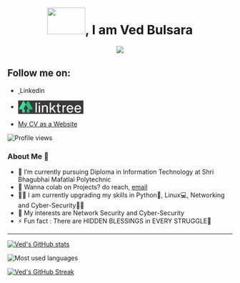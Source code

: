 <!-- *vedbulsara04/vedbulsara04* is a ✨ special ✨ repository because its `README.md` (this file) appears on your GitHub profile.-->

<h1 align="center"><img src="https://media.giphy.com/media/ej7igTmxTWhpYlrwUI/giphy.gif" height="60px" width="85px">, I am Ved Bulsara</h1>

<!-- Typing SVG by DenverCoder1 - https://github.com/DenverCoder1/readme-typing-svg -->
<p align="center">
<!--   <a href="https://github.com/DenverCoder1/readme-typing-svg"> -->
    <img src="https://readme-typing-svg.herokuapp.com?color=E22FE4&width=380&height=45&lines=Nice+To+Meet+You+...;Networking+enthusiast...;Keen+for+Cybersecurity...;Python+programmer...;Git+geek+🙃;&center=true"></a>
</p>

## Follow me on:
- <a href="https://www.linkedin.com/in/ved-bulsara-294637225/" target="blank"><img align="center" src="https://raw.githubusercontent.com/peterthehan/peterthehan/master/assets/linkedin.svg" alt="" height="30" />
</a> Linkedin

- <a href="https://linktr.ee/vedbulsara04" target="blank"><img align="center" src="https://github.com/vedbulsara04/vedbulsara04/blob/main/linkrtee_logo.png" alt="" height="30" />
</a>

- <a href="https://vedbulsara04.github.io/ved_cv/" target="blank">My CV as a Website</a>


<!--Profile view counter-->
![Profile views](https://komarev.com/ghpvc/?username=vedbulsara04&color=blueviolet)


### About Me 🚀

<ul>
<li> 🌱 I’m currently pursuing Diploma in Information Technology at Shri Bhagubhai Mafatlal Polytechnic </li>
<li> 💼 Wanna colab on Projects? do reach, <a href="mailto:vedbulsara7@yahoo.com">email</a></li>
<li> 👨‍💻 I am currently upgrading my skills in Python🐍, Linux💻, Networking and Cyber-Security🕵️‍♂️</li>
<li> 🎯 My interests are Network Security and Cyber-Security</li>
<li> ⚡ Fun fact : There are HIDDEN BLESSINGS in EVERY STRUGGLE💫</li>
</ul>

  <hr>
</a>

[![Ved's GitHub stats](https://github-readme-stats.vercel.app/api?username=vedbulsara04&theme=radical)](https://github.com/anuraghazra/github-readme-stats)

![Most used languages](https://github-readme-stats.vercel.app/api/top-langs/?username=vedbulsara04&show_icons=true&theme=radical)

[![Ved's GitHub Streak](https://github-readme-streak-stats.herokuapp.com?user=vedbulsara04&theme=radical&date_format=j%20M%5B%20Y%5D)](https://git.io/streak-stats)







